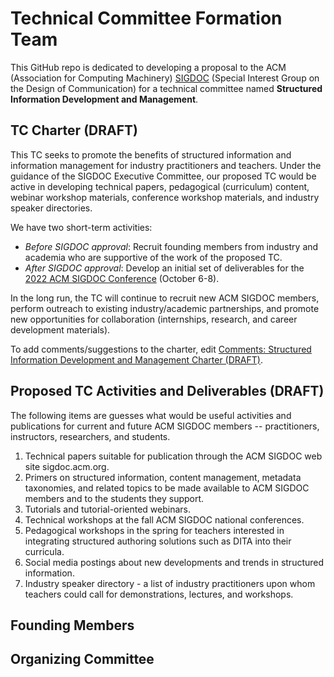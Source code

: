 # Technical Committee Formation Team

This GitHub repo is dedicated to developing a proposal to the ACM (Association for Computing Machinery) [SIGDOC](https://sigdoc.acm.org/) (Special Interest Group on the Design of Communication) for a technical committee named **Structured Information Development and Management**.

## TC Charter (DRAFT)

This TC seeks to promote the benefits of structured information and information management for industry practitioners and teachers. Under the guidance of the SIGDOC Executive Committee, our proposed TC would be active in developing technical papers, pedagogical (curriculum) content, webinar workshop materials, conference workshop materials, and industry speaker directories. 

We have two short-term activities:

* *Before SIGDOC approval*: Recruit founding members from industry and academia who are supportive of the work of the proposed TC.
* *After SIGDOC approval*: Develop an initial set of deliverables for the [2022 ACM SIGDOC Conference](https://sigdoc.acm.org/conferences/) (October 6-8).

In the long run, the TC will continue to recruit new ACM SIGDOC members, perform outreach to existing industry/academic partnerships, and promote new opportunities for collaboration (internships, research, and career development materials).

To add comments/suggestions to the charter, edit [Comments: Structured Information Development and Management Charter (DRAFT)](charter_comments.md).

## Proposed TC Activities and Deliverables (DRAFT)

The following items are guesses what would be useful activities and publications for current and future ACM SIGDOC members -- practitioners, instructors, researchers, and students. 

1. Technical papers suitable for publication through the ACM SIGDOC web site sigdoc.acm.org.
2. Primers on structured information, content management, metadata taxonomies, and related topics to be made available to ACM SIGDOC members and to the students they support. 
3. Tutorials and tutorial-oriented webinars.
4. Technical workshops at the fall ACM SIGDOC national conferences.
5. Pedagogical workshops in the spring for teachers interested in integrating structured authoring solutions such as DITA into their curricula.
6. Social media postings about new developments and trends in structured information.
7. Industry speaker directory - a list of industry practitioners upon whom teachers could call for demonstrations, lectures, and workshops.



## Founding Members 




## Organizing Committee

 

   